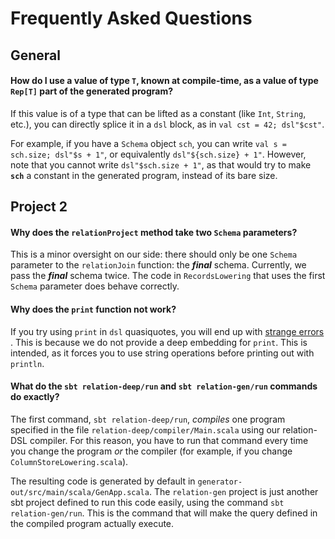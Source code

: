 # Frequently Asked Questions

## General

#### How do I use a value of type `T`, known at compile-time, as a value of type `Rep[T]` part of the generated program?

If this value is of a type that can be lifted as a constant (like `Int`, `String`, etc.),
you can directly splice it in a `dsl` block, as in `val cst = 42; dsl"$cst"`.

For example, if you have a `Schema` object `sch`,
you can write `val s = sch.size; dsl"$s + 1"`, or equivalently `dsl"${sch.size} + 1"`.
However, note that you cannot write `dsl"$sch.size + 1"`,
as that would try to make **`sch`** a constant in the generated program,
instead of its bare size.



## Project 2

#### Why does the `relationProject` method take two `Schema` parameters?

This is a minor oversight on our side: there should only be one `Schema` parameter to the `relationJoin` function: the **_final_** schema. Currently, we pass the **_final_** schema twice.
The code in `RecordsLowering` that uses the first `Schema` parameter does behave correctly.


#### Why does the `print` function not work?

If you try using `print` in `dsl` quasiquotes, you will end up with
[strange errors ](https://github.com/epfldata/sc-public/issues/13).
This is because we do not provide a deep embedding for `print`.
This is intended, as it forces you to use string operations before printing out with `println`.


#### What do the `sbt relation-deep/run` and `sbt relation-gen/run` commands do exactly?

The first command, `sbt relation-deep/run`, _compiles_ one program specified in the file `relation-deep/compiler/Main.scala` using our relation-DSL compiler. For this reason, you have to run that command every time you change the program _or_ the compiler (for example, if you change `ColumnStoreLowering.scala`).

The resulting code is generated by default in `generator-out/src/main/scala/GenApp.scala`.
The `relation-gen` project is just another sbt project defined to run this code easily, using the command `sbt relation-gen/run`.
This is the command that will make the query defined in the compiled program actually execute.


